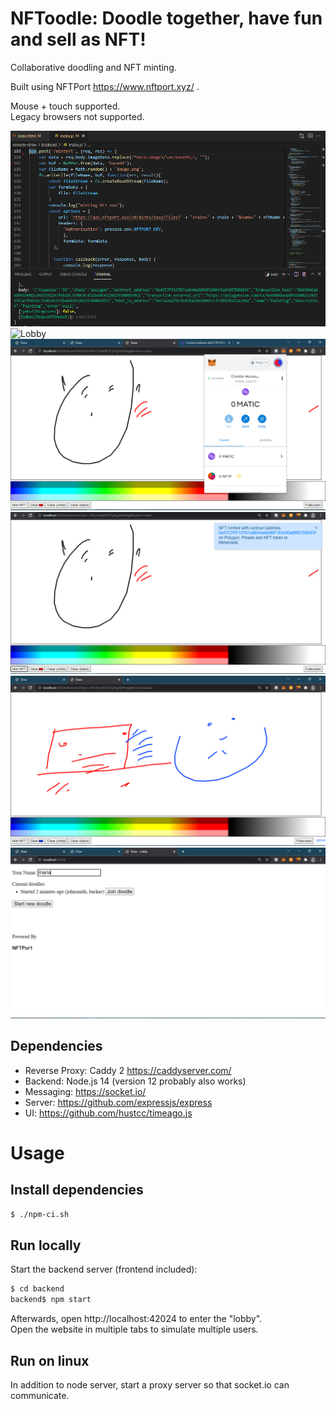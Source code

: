 # NFToodle: Doodle together, have fun and sell as NFT!

Collaborative doodling and NFT minting.  

Built using NFTPort  https://www.nftport.xyz/ .  

Mouse + touch supported.  
Legacy browsers not supported.

![Lobby](_docs/NFTPort.PNG)  
![Lobby](_docs/Screen%22.png)  
![Login with Metamask](_docs/Screen%2012.PNG)  
![Mint NFT](_docs/Screen%209.PNG)  
![Drawing session](_docs/Screen%205.PNG)
![Join Doodle session](_docs/Screen%206.PNG)

## Dependencies
* Reverse Proxy: Caddy 2 https://caddyserver.com/
* Backend: Node.js 14 (version 12 probably also works)
* Messaging: https://socket.io/
* Server: https://github.com/expressjs/express
* UI: https://github.com/hustcc/timeago.js

# Usage
## Install dependencies
```sh
$ ./npm-ci.sh
```

## Run locally
Start the backend server (frontend included):

```sh
$ cd backend
backend$ npm start
```

Afterwards, open http://localhost:42024 to enter the "lobby".  
Open the website in multiple tabs to simulate multiple users.

## Run on linux
In addition to node server, start a proxy server so that socket.io can communicate.
